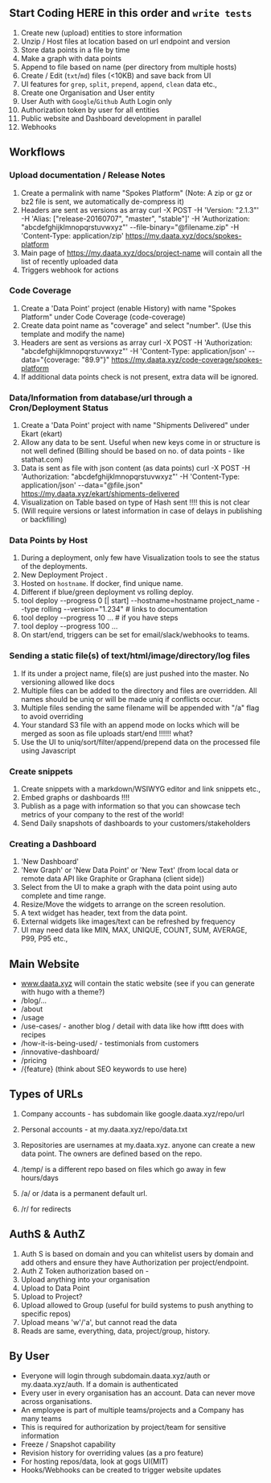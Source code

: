## Start Coding HERE in this order and `write tests`
1. Create new (upload) entities to store information
1. Unzip / Host files at location based on url endpoint and version
1. Store data points in a file by time
1. Make a graph with data points
1. Append to file based on name (per directory from multiple hosts)
1. Create / Edit (`txt`/`md`) files (<10KB) and save back from UI
1. UI features for `grep`, `split`, `prepend`, `append`, `clean` data etc.,
1. Create one Organisation and User entity
1. User Auth with `Google`/`Github` Auth Login only
1. Authorization token by user for all entities
1. Public website and Dashboard development in parallel
1. Webhooks

## Workflows
### Upload documentation / Release Notes
1. Create a permalink with name "Spokes Platform" (Note: A zip or gz or bz2 file is sent, we automatically de-compress it)
1. Headers are sent as versions as array
  curl -X POST -H 'Version: "2.1.3"' -H 'Alias: ["release-20160707", "master", "stable"]' -H 'Authorization: "abcdefghijklmnopqrstuvwxyz"' --file-binary="@filename.zip" -H 'Content-Type: application/zip' https://my.daata.xyz/docs/spokes-platform
1. Main page of https://my.daata.xyz/docs/project-name will contain all the list of recently uploaded data
1. Triggers webhook for actions

### Code Coverage
1. Create a 'Data Point' project (enable History) with name "Spokes Platform" under Code Coverage (code-coverage)
1. Create data point name as "coverage" and select "number". (Use this template and modify the name)
1. Headers are sent as versions as array
  curl -X POST -H 'Authorization: "abcdefghijklmnopqrstuvwxyz"' -H 'Content-Type: application/json' --data="{coverage: "89.9"}" https://my.daata.xyz/code-coverage/spokes-platform
1. If additional data points check is not present, extra data will be ignored.

### Data/Information from database/url through a Cron/Deployment Status
1. Create a 'Data Point' project with name "Shipments Delivered" under Ekart (ekart)
1. Allow any data to be sent. Useful when new keys come in or structure is not well defined (Billing should be based on no. of data points - like stathat.com)
1. Data is sent as file with json content (as data points)
  curl -X POST -H 'Authorization: "abcdefghijklmnopqrstuvwxyz"' -H 'Content-Type: application/json' --data="@file.json" https://my.daata.xyz/ekart/shipments-delivered
1. Visualization on Table based on type of Hash sent !!!! this is not clear
1. (Will require versions or latest information in case of delays in publishing or backfilling)

### Data Points by Host
1. During a deployment, only few have Visualization tools to see the status of the deployments.
1. New Deployment Project .
1. Hosted on `hostname`. If docker, find unique name.
1. Different if blue/green deployment vs rolling deploy.
1. tool deploy --progress 0 [| start] --hostname=hostname project_name --type rolling --version="1.234" # links to documentation
1. tool deploy --progress 10  ... # if you have steps
1. tool deploy --progress 100  ...
1. On start/end, triggers can be set for email/slack/webhooks to teams.

### Sending a static file(s) of text/html/image/directory/log files
1. If its under a project name, file(s) are just pushed into the master. No versioning allowed like docs
1. Multiple files can be added to the directory and files are overridden. All names should be uniq or will be made uniq if conflicts occur.
1. Multiple files sending the same filename will be appended with "/a" flag to avoid overriding
1. Your standard S3 file with an append mode on locks which will be merged as soon as file uploads start/end !!!!!! what?
1. Use the UI to uniq/sort/filter/append/prepend data on the processed file using Javascript

### Create snippets
1. Create snippets with a markdown/WSIWYG editor and link snippets etc.,
1. Embed graphs or dashboards !!!!
1. Publish as a page with information so that you can showcase tech metrics of your company to the rest of the world!
1. Send Daily snapshots of dashboards to your customers/stakeholders

### Creating a Dashboard
1. 'New Dashboard'
1. 'New Graph' or 'New Data Point' or 'New Text' (from local data or remote data API like Graphite or Graphana (client side))
1. Select from the UI to make a graph with the data point using auto complete and time range.
1. Resize/Move the widgets to arrange on the screen resolution.
1. A text widget has header, text from the data point.
1. External widgets like images/text can be refreshed by frequency
1. UI may need data like MIN, MAX, UNIQUE, COUNT, SUM, AVERAGE, P99, P95 etc.,

## Main Website
* www.daata.xyz will contain the static website  (see if you can generate with hugo with a theme?)
* /blog/...
* /about
* /usage
* /use-cases/ - another blog / detail with data like how ifttt does with recipes
* /how-it-is-being-used/ - testimonials from customers
* /innovative-dashboard/
* /pricing
* /{feature}
(think about SEO keywords to use here)

## Types of URLs
1. Company accounts - has subdomain like google.daata.xyz/repo/url
1. Personal accounts - at my.daata.xyz/repo/data.txt
1. Repositories are usernames at my.daata.xyz. anyone can create a new data point. The owners are defined based on the repo.

1. /temp/ is a different repo based on files which go away in few hours/days
1. /a/ or /data is a permanent default url.
1. /r/ for redirects

## AuthS & AuthZ
1. Auth S is based on domain and you can whitelist users by domain and add others and ensure they have Authorization per project/endpoint.
1. Auth Z Token authorization based on -
  1. Upload anything into your organisation
  1. Upload to Data Point
  1. Upload to Project?
  1. Upload allowed to Group (useful for build systems to push anything to specific repos)
  1. Upload means 'w'/'a', but cannot read the data
1. Reads are same, everything, data, project/group, history.

## By User
* Everyone will login through subdomain.daata.xyz/auth or my.daata.xyz/auth. If a domain is authenticated
* Every user in every organisation has an account. Data can never move across organisations.
* An employee is part of multiple teams/projects and a Company has many teams
* This is required for authorization by project/team for sensitive information
* Freeze / Snapshot capability
* Revision history for overriding values (as a pro feature)
* For hosting repos/data, look at gogs UI(MIT)
* Hooks/Webhooks can be created to trigger website updates
